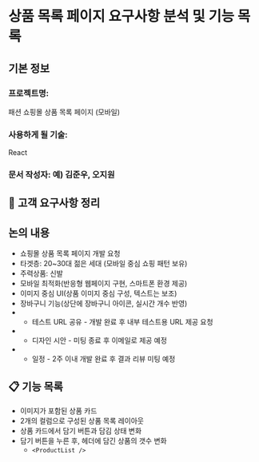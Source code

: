 # 상품 목록 페이지 요구사항 분석 및 기능 목록

##  기본 정보
### 프로젝트명: 
패션 쇼핑몰 상품 목록 페이지 (모바일)

### 사용하게 될 기술: 
React

### 문서 작성자: 예) 김준우, 오지원

## 📝 고객 요구사항 정리

## 논의 내용
- 쇼핑몰 상품 목록 페이지 개발 요청
- 타겟층: 20~30대 젊은 세대 (모바일 중심 쇼핑 패턴 보유)
- 주력상품: 신발
- 모바일 최적화(반응형 웹페이지 구현, 스마트폰 환경 제공)
- 이미지 중심 UI(상품 이미지 중심 구성, 텍스트는 보조)
- 장바구니 기능(상단에 장바구니 아이콘, 실시간 개수 반영)
- -	테스트 URL 공유 - 개발 완료 후 내부 테스트용 URL 제공 요청
- -	디자인 시안 - 미팅 종료 후 이메일로 제공 예정
- -	일정 - 2주 이내 개발 완료 후 결과 리뷰 미팅 예정

## 📋 기능 목록
- 이미지가 포함된 상품 카드
- 2개의 컬럼으로 구성된 상품 목록 레이아웃
- 상품 카드에서 담기 버튼과 담김 상태 변화
- 담기 버튼을 누른 후, 헤더에 담긴 상품의 갯수 변화
  - `<ProductList />`
